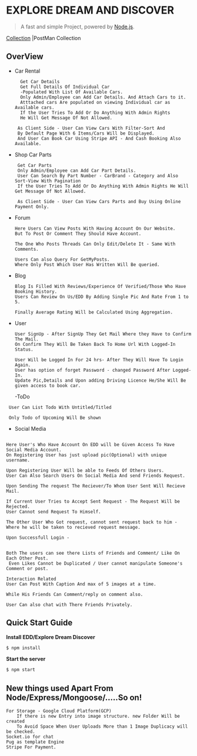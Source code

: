 # EXPLORE DREAM AND DISCOVER


> A fast and simple Project, powered by [Node.js](https://nodejs.org).


[Collection](https://www.getpostman.com/collections/21474c792d4a24e1ea8e) |PostMan Collection


## OverView

- Car Rental

  ```
    Get Car Details
    Get Full Details Of Individual Car
    -Populated With List Of Available Cars.
    Only Admin/Employee can Add Car Details. And Attach Cars to it.
    Atttached cars Are populated on viewing Individual car as Available cars.
    If the User Tries To Add Or Do Anything With Admin Rights
    He Will Get Message Of Not Allowed.

   As Client Side - User Can View Cars With Filter-Sort And
   By Default Page With 6 Items/Cars Will be Displayed.
   And User Can Book Car Using Stripe API - And Cash Booking Also Available.
  ```

- Shop Car Parts

  ```
   Get Car Parts
   Only Admin/Employee can Add Car Part Details.
   User Can Search By Part Number - CarBrand - Category and Also Sort-View With Pagination
   If the User Tries To Add Or Do Anything With Admin Rights He Will Get Message Of Not Allowed.

   As Client Side - User Can View Cars Parts and Buy Using Online Payment Only.
  ```

- Forum

  ```
  Here Users Can View Posts With Having Account On Our Website.
  But To Post Or Comment They Should Have Account.

  The One Who Posts Threads Can Only Edit/Delete It - Same With Comments.

  Users Can also Query For GetMyPosts.
  Where Only Post Which User Has Written Will Be queried.

  ```

- Blog

  ```
  Blog Is Filled With Reviews/Experience Of Verified/Those Who Have Booking History.
  Users Can Review On Us/EDD By Adding Single Pic And Rate From 1 to 5.

  Finally Average Rating Will be Calculated Using Aggregation.
  ```

- User

  ```
  User SignUp - After SignUp They Get Mail Where they Have to Confirm The Mail.
  On Confirm They Will Be Taken Back To Home Url With Logged-In Status.

  User Will be Logged In For 24 hrs- After They Will Have To Login Again.
  User has option of forget Password - changed Password After Logged-In.
  Update Pic,Details and Upon adding Driving Licence He/She Will Be given access to book car.

  ```

  -ToDo

```
 User Can List Todo With Untitled/Titled

 Only Todo of Upcoming Will Be shown
```

- Social Media

```

Here User's Who Have Account On EDD will be Given Access To Have Social Media Account.
On Registering User has just upload pic(Optional) with unique username.

Upon Registering User Will be able to Feeds Of Others Users.
User Can Also Search Users On Social Media And send Friends Request.

Upon Sending The request The Reciever/To Whom User Sent Will Recieve Mail.

If Current User Tries to Accept Sent Request - The Request Will be Rejected.
User Cannot send Request To Himself.

The Other User Who Got request, cannot sent request back to him -
Where he will be taken to recieved request message.

Upon Successfull Login -

```

```

Both The users can see there Lists of Friends and Comment/ Like On Each Other Post.  
 Even Likes Cannot be Duplicated / User cannot manipulate Someone's Comment or post.

Interaction Related
User Can Post With Caption And max of 5 images at a time.

While His Friends Can Comment/reply on comment also.

User Can also chat with There Friends Privately.

````

## Quick Start Guide

**Install EDD/Explore Dream Discover**

```bash
$ npm install
````

**Start the server**

```bash
$ npm start
```

## New things used Apart From Node/Express/Mongoose/.....So on!

```
For Storage - Google Cloud Platform(GCP)
    If there is new Entry into image structure. new Folder Will be created
    To Avoid Space When User Uploads More than 1 Image Duplicacy will be checked.
Socket.io for chat
Pug as template Engine
Stripe For Payment.
```
